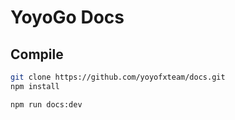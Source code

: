 # YoyoGo Docs

## Compile
```bash
git clone https://github.com/yoyofxteam/docs.git
npm install

npm run docs:dev
```